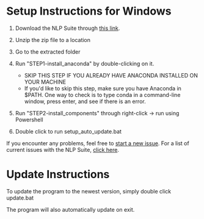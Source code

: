 # Setup Instructions for Windows

1. Download the NLP Suite through [this link](https://github.com/NLP-Suite/NLP-Suite/releases).

2. Unzip the zip file to a location

3. Go to the extracted folder

4. Run "STEP1-install_anaconda" by double-clicking on it.
    - SKIP THIS STEP IF YOU ALREADY HAVE ANACONDA INSTALLED ON YOUR MACHINE
    - If you'd like to skip this step, make sure you have Anaconda in $PATH. One way to check is to type conda in a command-line window, press enter, and see if there is an error.

5. Run "STEP2-install_components" through right-click -> run using Powershell

6. Double click to run setup_auto_update.bat

If you encounter any problems, feel free to [start a new issue](https://github.com/NLP-Suite/NLP-Suite/issues/new/choose). For a list of current issues with the NLP Suite, [click here](https://github.com/NLP-Suite/NLP-Suite/issues).

# Update Instructions

To update the program to the newest version, simply double click update.bat

The program will also automatically update on exit. 
